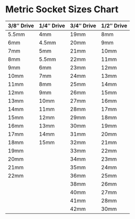 # Metric Socket Sizes Chart

| 3/8″ Drive | 1/4″ Drive | 3/4″ Drive | 1/2″ Drive |
| --- | --- | --- | --- |
| 5.5mm | 4mm | 19mm | 8mm |
| 6mm | 4.5mm | 20mm | 9mm |
| 7mm | 5mm | 21mm | 10mm |
| 8mm | 5.5mm | 22mm | 11mm |
| 9mm | 6mm | 23mm | 12mm |
| 10mm | 7mm | 24mm | 13mm |
| 11mm | 8mm | 25mm | 14mm |
| 12mm | 9mm | 26mm | 15mm |
| 13mm | 10mm | 27mm | 16mm |
| 14mm | 11mm | 28mm | 17mm |
| 15mm | 12mm | 29mm | 18mm |
| 16mm | 13mm | 30mm | 19mm |
| 17mm | 14mm | 31mm | 20mm |
| 18mm | 15mm | 32mm | 21mm |
| 19mm |  | 33mm | 22mm |
| 20mm |  | 34mm | 23mm |
| 21mm |  | 35mm | 24mm |
| 22mm |  | 36mm | 25mm |
|  |  | 38mm | 26mm |
|  |  | 40mm | 27mm |
|  |  | 41mm | 28mm |
|  |  | 42mm | 30mm |
